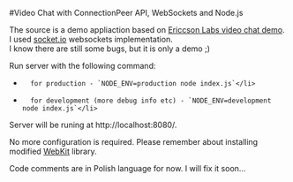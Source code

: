 #Video Chat with ConnectionPeer API, WebSockets and Node.js

The source is a demo appliaction based on [Ericcson Labs video chat demo](https://labs.ericsson.com/apis/web-real-time-communication/).
I used [socket.io](https://github.com/LearnBoost/Socket.IO) websockets implementation.  
I know there are still some bugs, but it is only a demo ;)

Run server with the following command: 

+		for production - `NODE_ENV=production node index.js`</li>
+		for development (more debug info etc) - `NODE_ENV=development node index.js`</li>

Server will be runing at http://localhost:8080/.

No more configuration is required. Please remember about installing modified [WebKit](https://labs.ericsson.com/apis/web-real-time-communication/downloads) library.

Code comments are in Polish language for now. I will fix it soon...

